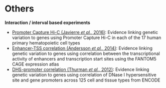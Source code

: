 # Others

**Interaction / interval based experiments**

* [Promoter Capture Hi-C (Javierre _et al._, 2016)](https://www.ncbi.nlm.nih.gov/pubmed/27863249): Evidence linking genetic variation to genes using Promoter Capture Hi-C in each of the 17 human primary hematopoietic cell types
* [Enhancer-TSS correlation (Andersson _et al._, 2014)](https://www.ncbi.nlm.nih.gov/pubmed/24670763): Evidence linking genetic variation to genes using correlation between the transcriptional activity of enhancers and transcription start sites using the FANTOM5 CAGE expression atlas
* [DHS-promoter correlation (Thurman _et al._, 2012)](https://www.ncbi.nlm.nih.gov/pubmed/22955617): Evidence linking genetic variation to genes using correlation of DNase I hypersensitive site and gene promoters across 125 cell and tissue types from ENCODE
